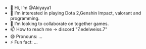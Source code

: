 - 👋 Hi, I’m @Akiyaya1
- 👀 I’m interested in playing Dota 2,Genshin Impact, valorant and programming.
- 💞️ I’m looking to collaborate on together games.
- 📫 How to reach me -> discord "7.edelweiss.7"
- 😄 Pronouns: ...
- ⚡ Fun fact: ...

<!---
Akiyaya1/Akiyaya1 is a ✨ special ✨ repository because its `README.md` (this file) appears on your GitHub profile.
You can click the Preview link to take a look at your changes.
--->
